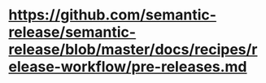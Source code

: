 # https://github.com/semantic-release/semantic-release/blob/master/docs/recipes/release-workflow/pre-releases.md